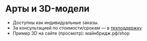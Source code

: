 # Арты и 3D-модели
- Доступны как индивидуальные заказы.
- За консультацией по стоимости/срокам — в [техподдержку](t.me/HelpSupportMineBridgeBot)
- Пример 3D на сайте (просмотр): майнбридж.рф/shop
